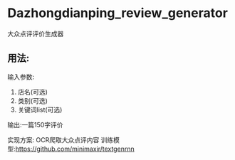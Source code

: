 # Dazhongdianping_review_generator
大众点评评价生成器

## 用法:
输入参数:
1. 店名(可选)
2. 类别(可选)
3. 关键词list(可选)

输出:一篇150字评价

实现方案:
OCR爬取大众点评内容
训练模型:https://github.com/minimaxir/textgenrnn


